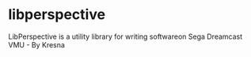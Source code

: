 # libperspective
LibPerspective is a utility library for writing softwareon Sega Dreamcast VMU - By Kresna
